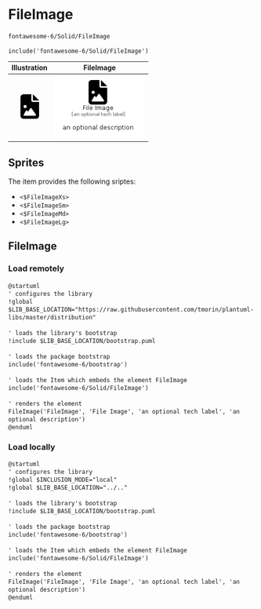 # FileImage


```text
fontawesome-6/Solid/FileImage
```

```text
include('fontawesome-6/Solid/FileImage')
```



| Illustration | FileImage |
| :---: | :---: |
| ![illustration for Illustration](../../fontawesome-6/Solid/FileImage.png) | ![illustration for FileImage](../../fontawesome-6/Solid/FileImage.Local.png) |



## Sprites
The item provides the following sriptes:

- `<$FileImageXs>`
- `<$FileImageSm>`
- `<$FileImageMd>`
- `<$FileImageLg>`





## FileImage

### Load remotely
```plantuml
@startuml
' configures the library
!global $LIB_BASE_LOCATION="https://raw.githubusercontent.com/tmorin/plantuml-libs/master/distribution"

' loads the library's bootstrap
!include $LIB_BASE_LOCATION/bootstrap.puml

' loads the package bootstrap
include('fontawesome-6/bootstrap')

' loads the Item which embeds the element FileImage
include('fontawesome-6/Solid/FileImage')

' renders the element
FileImage('FileImage', 'File Image', 'an optional tech label', 'an optional description')
@enduml
```

### Load locally
```plantuml
@startuml
' configures the library
!global $INCLUSION_MODE="local"
!global $LIB_BASE_LOCATION="../.."

' loads the library's bootstrap
!include $LIB_BASE_LOCATION/bootstrap.puml

' loads the package bootstrap
include('fontawesome-6/bootstrap')

' loads the Item which embeds the element FileImage
include('fontawesome-6/Solid/FileImage')

' renders the element
FileImage('FileImage', 'File Image', 'an optional tech label', 'an optional description')
@enduml
```

